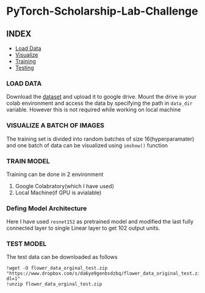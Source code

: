 # PyTorch-Scholarship-Lab-Challenge

## INDEX
 - [Load Data](load-data)
 - [Visualize](visualize-batch-of-images)
 - [Training](train-model)
 - [Testing](test-model)
 
### LOAD DATA
Download the [dataset](http://www.robots.ox.ac.uk/~vgg/data/flowers/102/index.html) and upload it to google drive. Mount the drive in your colab environment and access the data by specifying the path in `data_dir` variable. However this is not required while working on local machine
### VISUALIZE A BATCH OF IMAGES
The training set is divided into random batches of size 16(hyperparamater) and one batch of data can be visualized using `imshow()` function
### TRAIN MODEL
Training can be done in 2 environment
1. Google Colabratory(which I have used)
2. Local Machine(if GPU is avialable)

### Defing Model Architecture
Here I have used `resnet152` as pretrained model and modified the last fully connected layer to single Linear layer to get 102 output units. 

### TEST MODEL
The test data can be downloaded as follows
```
!wget -O flower_data_orginal_test.zip "https://www.dropbox.com/s/da6ye9genbsdzbq/flower_data_original_test.zip?dl=1"
!unzip flower_data_orginal_test.zip
```
